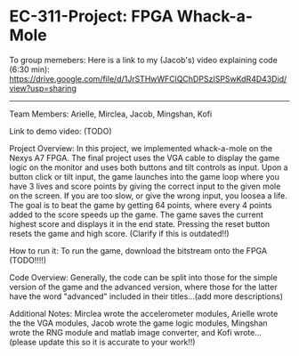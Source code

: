 # EC-311-Project: FPGA Whack-a-Mole

To group memebers: Here is a link to my (Jacob's) video explaining code (6:30 min): https://drive.google.com/file/d/1JrSTHwWFClQChDPSzISPSwKdR4D43Did/view?usp=sharing

_____________________________________________________
Team Members: Arielle, Mirclea, Jacob, Mingshan, Kofi

Link to demo video: (TODO)

Project Overview: 
In this project, we implemented whack-a-mole on the Nexys A7 FPGA. The final project uses the VGA cable to display the game logic on the monitor and uses both buttons and tilt controls as input. Upon a button click or tilt input, the game launches into the game loop where you have 3 lives and score points by giving the correct input to the given mole on the screen. If you are too slow, or give the wrong input, you loosea a life. The goal is to beat the game by getting 64 points, where every 4 points added to the score speeds up the game. The game saves the current highest score and displays it in the end state. Pressing the reset button resets the game and high score. (Clarify if this is outdated!!)

How to run it:
To run the game, download the bitstream onto the FPGA (TODO!!!!)

Code Overview:
Generally, the code can be split into those for the simple version of the game and the advanced version, where those for the latter have the word "advanced" included in their titles...(add more descriptions)


Additional Notes:
Mirclea wrote the accelerometer modules, Arielle wrote the the VGA modules, Jacob wrote the game logic modules, Mingshan wrote the RNG module and matlab image converter, and Kofi wrote... (please update this so it is accurate to your work!!)
